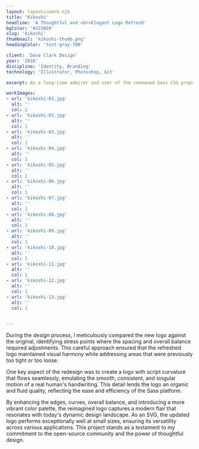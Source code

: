 ```yaml
---
layout: layouts/work.njk
title: 'Kikoshi'
headline: 'A Thoughtful and <br>Elegant Logo Refresh'
bgColor: '#323859'
slug: 'kikoshi'
thumbnail: 'kikoshi-thumb.png'
headingColor: 'text-gray-700'

client: 'Dave Clark Design'
year: '2016'
discipline: 'Identity, Branding'
technology: 'Illustrator, Photoshop, Git'

excerpt: As a long-time admirer and user of the renowned Sass CSS preprocessor, which has empowered me to create my own CSS framework, Uniform CSS, I sought to contribute my design expertise to the open-source community by carefully revitalizing the iconic logo. I embraced the essence of the original design while introducing subtle yet impactful refinements.

workImages:
- url: 'kikoshi-01.jpg'
  alt: ''
  col: 2
- url: 'kikoshi-02.jpg'
  alt: ''
  col: 1
- url: 'kikoshi-03.jpg'
  alt: ''
  col: 1
- url: 'kikoshi-04.jpg'
  alt: ''
  col: 1
- url: 'kikoshi-05.jpg'
  alt: ''
  col: 1
- url: 'kikoshi-06.jpg'
  alt: ''
  col: 1
- url: 'kikoshi-07.jpg'
  alt: ''
  col: 1
- url: 'kikoshi-08.jpg'
  alt: ''
  col: 1
- url: 'kikoshi-09.jpg'
  alt: ''
  col: 1
- url: 'kikoshi-10.jpg'
  alt: ''
  col: 1
- url: 'kikoshi-11.jpg'
  alt: ''
  col: 1
- url: 'kikoshi-12.jpg'
  alt: ''
  col: 1
- url: 'kikoshi-13.jpg'
  alt: ''
  col: 1


---
```


During the design process, I meticulously compared the new logo against the original, identifying stress points where the spacing and overall balance required adjustments. This careful approach ensured that the refreshed logo maintained visual harmony while addressing areas that were previously too tight or too loose.

One key aspect of the redesign was to create a logo with script curvature that flows seamlessly, emulating the smooth, consistent, and singular motion of a real human's handwriting. This detail lends the logo an organic and fluid quality, reflecting the ease and efficiency of the Sass platform.

By enhancing the edges, curves, overall balance, and introducing a more vibrant color palette, the reimagined logo captures a modern flair that resonates with today's dynamic design landscape. As an SVG, the updated logo performs exceptionally well at small sizes, ensuring its versatility across various applications. This project stands as a testament to my commitment to the open-source community and the power of thoughtful design.